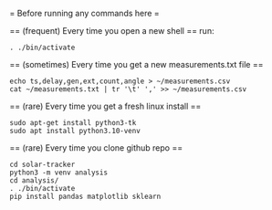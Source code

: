 = Before running any commands here =

== (frequent) Every time you open a new shell ==
run:
```
. ./bin/activate
```

== (sometimes) Every time you get a new measurements.txt file ==
```
echo ts,delay,gen,ext,count,angle > ~/measurements.csv
cat ~/measurements.txt | tr '\t' ',' >> ~/measurements.csv
```

== (rare) Every time you get a fresh linux install ==
```
sudo apt-get install python3-tk
sudo apt install python3.10-venv
```

== (rare) Every time you clone github repo ==
```
cd solar-tracker
python3 -m venv analysis
cd analysis/
. ./bin/activate
pip install pandas matplotlib sklearn
```
